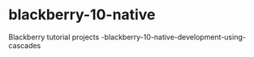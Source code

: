 # blackberry-10-native
Blackberry tutorial projects -blackberry-10-native-development-using-cascades
